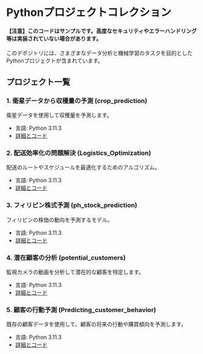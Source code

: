 # Pythonプロジェクトコレクション
#### 【注意】このコードはサンプルです。高度なセキュリティやエラーハンドリング等は実装されていない場合があります。
このデポジトリには、さまざまなデータ分析と機械学習のタスクを目的としたPythonプロジェクトが含まれています。

## プロジェクト一覧

### 1. 衛星データから収穫量の予測 (crop_prediction)
衛星データを使用して収穫量を予測します。
- 言語: Python 3.11.3
- [詳細とコード](crop_prediction/)

### 2. 配送効率化の問題解決 (Logistics_Optimization)
配送のルートやスケジュールを最適化するためのアルゴリズム。
- 言語: Python 3.11.3
- [詳細とコード](Logistics_Optimization/)

### 3. フィリピン株式予測 (ph_stock_prediction)
フィリピンの株価の動向を予測するモデル。
- 言語: Python 3.11.3
- [詳細とコード](ph_stock_prediction/)

### 4. 潜在顧客の分析 (potential_customers)
監視カメラの動画を分析して潜在的な顧客を特定します。
- 言語: Python 3.11.3
- [詳細とコード](potential_customers/)

### 5. 顧客の行動予測 (Predicting_customer_behavior)
既存の顧客データを使用して、顧客の将来の行動や購買傾向を予測します。
- 言語: Python 3.11.3
- [詳細とコード](Predicting_customer_behavior/)

